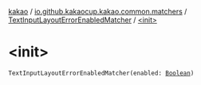 [kakao](../../index.md) / [io.github.kakaocup.kakao.common.matchers](../index.md) / [TextInputLayoutErrorEnabledMatcher](index.md) / [&lt;init&gt;](./-init-.md)

# &lt;init&gt;

`TextInputLayoutErrorEnabledMatcher(enabled: `[`Boolean`](https://kotlinlang.org/api/latest/jvm/stdlib/kotlin/-boolean/index.html)`)`